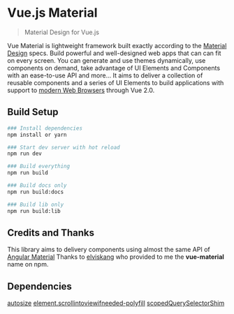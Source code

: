 # Vue.js Material

> Material Design for Vue.js

Vue Material is lightweight framework built exactly according to the [Material Design](http://material.google.com) specs. Build powerful and well-designed web apps that can can fit on every screen. You can generate and use themes dynamically, use components on demand, take advantage of UI Elements and Components with an ease-to-use API and more...
It aims to deliver a collection of reusable components and a series of UI Elements to build applications with support to [modern Web Browsers](https://saucelabs.com/u/vuejs) through Vue 2.0.

## Build Setup

``` bash
### Install dependencies
npm install or yarn

### Start dev server with hot reload
npm run dev

### Build everything
npm run build

### Build docs only
npm run build:docs

### Build lib only
npm run build:lib
```

## Credits and Thanks
This library aims to delivery components using almost the same API of [Angular Material](https://material.angularjs.org/latest/)
Thanks to [elviskang](https://github.com/elviskang) who provided to me the **vue-material** name on npm.

## Dependencies 
[autosize](http://www.jacklmoore.com/autosize/)
[element.scrollintoviewifneeded-polyfill](https://www.npmjs.com/package/element.scrollintoviewifneeded-polyfill)
[scopedQuerySelectorShim](https://github.com/lazd/scopedQuerySelectorShim)

